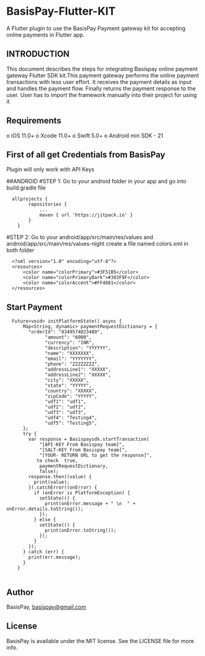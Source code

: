 
# BasisPay-Flutter-KIT
A Flutter plugin to use the BasisPay Payment gateway kit for accepting online payments in Flutter app.


## INTRODUCTION
This document describes the steps for integrating Basispay online payment gateway Flutter SDK kit.This payment gateway performs the online payment transactions with less user effort. It receives the payment details as input and handles the payment flow. Finally returns the payment response to the user. User has to import the framework manually into their project for using it

## Requirements
o iOS 11.0+
o Xcode 11.0+ 
o Swift 5.0+
o Android min SDK - 21

## First of all get Credentials from BasisPay
Plugin will only work with API Keys 

##ANDROID
#STEP 1:
Go to your android folder in your app and go into build.gradle file
```
  allprojects {
  		repositories {
  			...
  			maven { url 'https://jitpack.io' }
  		}
  	}
  ``` 
#STEP 2:
Go to your android/app/src/main/res/values and android/app/src/main/res/values-night create a file named colors.xml in both folder
```
  <?xml version="1.0" encoding="utf-8"?>
  <resources>
      <color name="colorPrimary">#3F51B5</color>
      <color name="colorPrimaryDark">#303F9F</color>
      <color name="colorAccent">#FF4081</color>
  </resources>
  ``` 
## Start Payment
```
  Future<void> initPlatformState() async {
      Map<String, dynamic> paymentRequestDictionary = {
        "orderId": "8349574023489",
              "amount": "6000",
              "currency": "INR",
              "description": "YYYYYY",
              "name": "XXXXXXX",
              "email": "YYYYYYY",
              "phone": "ZZZZZZZZ",
              "addressLine1": "XXXXX",
              "addressLine2": "XXXXX",
              "city": "XXXXX",
              "state": "YYYYY",
              "country": "XXXXX",
              "zipCode": "YYYYY",
              "udf1": "udf1",
              "udf2": "udf2",
              "udf3": "udf3",
              "udf4": "Testing4",
              "udf5": "Testing5",
      };
      try {
        var response = Basispaysdk.startTransaction(
            "[API-KEY From Basispay team]",
            "[SALT-KEY From Basispay team]",
            "[YOUR- RETURN URL to get the response]",
           to check  true,
            paymentRequestDictionary,
            false);
        response.then((value) {
          print(value);
        }).catchError((onError) {
          if (onError is PlatformException) {
            setState(() {
              print(onError.message + " \n  " + onError.details.toString());
            });
          } else {
            setState(() {
              print(onError.toString());
            });
          }
        });
      } catch (err) {
        print(err.message);
      }
    }
  
  ``` 

## Author

BasisPay, basispay@gmail.com

## License

BasisPay is available under the MIT license. See the LICENSE file for more info.